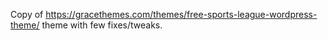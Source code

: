 Copy of https://gracethemes.com/themes/free-sports-league-wordpress-theme/ theme with few fixes/tweaks.

